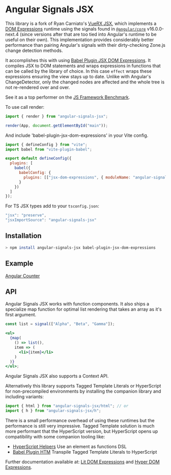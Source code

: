 # Angular Signals JSX

This library is a fork of Ryan Carniato's [VueRX JSX](), which implements a [DOM Expressions]() runtime using the signals found in [`@angular/core`]() v16.0.0-next.4 (since versions after that are too tied into Angular's runtime to be useful on their own). This implementation provides considerably better performance than pairing Angular's signals with their dirty-checking Zone.js change detection methods.

It accomplishes this with using [Babel Plugin JSX DOM Expressions](https://github.com/ryansolid/dom-expressions). It compiles JSX to DOM statements and wraps expressions in functions that can be called by the library of choice. In this case `effect` wraps these expressions ensuring the view stays up to date. Unlike with Angular's ChangeDetector, only the changed nodes are affected and the whole tree is not re-rendered over and over.

See it as a top performer on the [JS Framework Benchmark](https://krausest.github.io/js-framework-benchmark/current.html).

To use call render:

```js
import { render } from "angular-signals-jsx";

render(App, document.getElementById("main"));
```

And include 'babel-plugin-jsx-dom-expressions' in your Vite config.

```js
import { defineConfig } from "vite";
import babel from "vite-plugin-babel";

export default defineConfig({
  plugins: [
    babel({
      babelConfig: {
        plugins: [["jsx-dom-expressions", { moduleName: "angular-signals-jsx" }]]
      }
    })
  ]
});
```

For TS JSX types add to your `tsconfig.json`:

```js
"jsx": "preserve",
"jsxImportSource": "angular-signals-jsx"
```

## Installation

```sh
> npm install angular-signals-jsx babel-plugin-jsx-dom-expressions
```

## Example

[Angular Counter](https://codesandbox.io/s/vue-jsx-counter-nbqbj?file=/index.js)

## API

Angular Signals JSX works with function components. It also ships a specialize map function for optimal list rendering that takes an array as it's first argument.

```jsx
const list = signal(["Alpha", "Beta", "Gamma"]);

<ul>
  {map(
    () => list(),
    item => (
      <li>{item}</li>
    )
  )}
</ul>;
```

Angular Signals JSX also supports a Context API.

Alternatively this library supports Tagged Template Literals or HyperScript for non-precompiled environments by installing the companion library and including variants:

```js
import { html } from "angular-signals-jsx/html"; // or
import { h } from "angular-signals-jsx/h";
```

There is a small performance overhead of using these runtimes but the performance is still very impressive. Tagged Template solution is much more performant that the HyperScript version, but HyperScript opens up compatibility with some companion tooling like:

- [HyperScript Helpers](https://github.com/ohanhi/hyperscript-helpers) Use an element as functions DSL
- [Babel Plugin HTM](https://github.com/developit/htm/tree/master/packages/babel-plugin-htm) Transpile Tagged Template Literals to HyperScript

Further documentation available at: [Lit DOM Expressions](https://github.com/ryansolid/lit-dom-expressions) and [Hyper DOM Expressions](https://github.com/ryansolid/hyper-dom-expressions).
